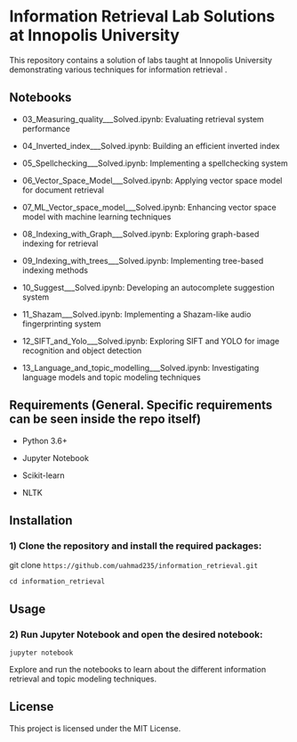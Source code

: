 # Information Retrieval Lab Solutions at Innopolis University
This repository contains a solution of labs taught at Innopolis University demonstrating various techniques for information retrieval .

## Notebooks
* 03_Measuring_quality___Solved.ipynb: Evaluating retrieval system performance

* 04_Inverted_index___Solved.ipynb: Building an efficient inverted index

* 05_Spellchecking___Solved.ipynb: Implementing a spellchecking system

* 06_Vector_Space_Model___Solved.ipynb: Applying vector space model for document retrieval

* 07_ML_Vector_space_model___Solved.ipynb: Enhancing vector space model with machine learning techniques

* 08_Indexing_with_Graph___Solved.ipynb: Exploring graph-based indexing for retrieval

* 09_Indexing_with_trees___Solved.ipynb: Implementing tree-based indexing methods

* 10_Suggest___Solved.ipynb: Developing an autocomplete suggestion system

* 11_Shazam___Solved.ipynb: Implementing a Shazam-like audio fingerprinting system

* 12_SIFT_and_Yolo___Solved.ipynb: Exploring SIFT and YOLO for image recognition and object detection

* 13_Language_and_topic_modelling___Solved.ipynb: Investigating language models and topic modeling techniques


## Requirements (General. Specific requirements can be seen inside the repo itself)

* Python 3.6+

* Jupyter Notebook

* Scikit-learn

* NLTK

## Installation

### 1) Clone the repository and install the required packages:

git clone `https://github.com/uahmad235/information_retrieval.git`

`cd information_retrieval`

## Usage

### 2) Run Jupyter Notebook and open the desired notebook:

`jupyter notebook`

Explore and run the notebooks to learn about the different information retrieval and topic modeling techniques.

## License
This project is licensed under the MIT License.
